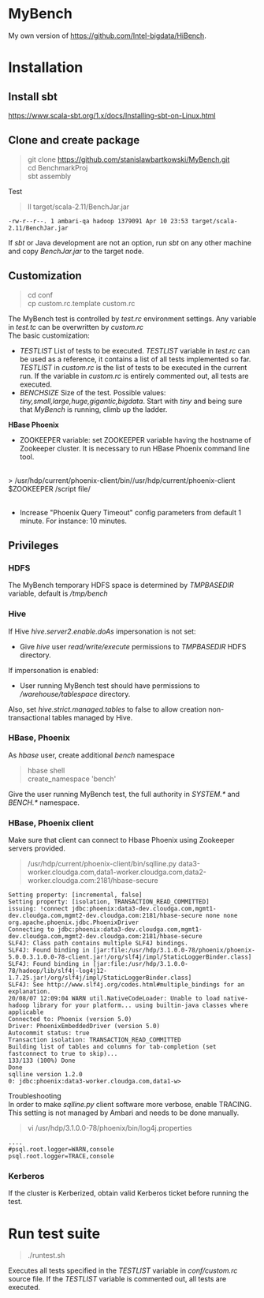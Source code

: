 # MyBench

My own version of https://github.com/Intel-bigdata/HiBench.

# Installation

## Install sbt
https://www.scala-sbt.org/1.x/docs/Installing-sbt-on-Linux.html

## Clone and create package
> git clone https://github.com/stanislawbartkowski/MyBench.git<br>
> cd BenchmarkProj<br>
> sbt assembly<br>

Test<br>
> ll target/scala-2.11/BenchJar.jar<br>
```
-rw-r--r--. 1 ambari-qa hadoop 1379091 Apr 10 23:53 target/scala-2.11/BenchJar.jar
```

If *sbt* or Java development are not an option, run *sbt* on any other machine and copy *BenchJar.jar* to the target node.

## Customization
>cd conf<br>
> cp custom.rc.template custom.rc<br>

The MyBench test is controlled by *test.rc* environment settings. Any variable in *test.tc* can be overwritten by *custom.rc*
<br>
The basic customization:<br>
 * *TESTLIST* List of tests to be executed. *TESTLIST* variable in *test.rc* can be used as a reference, it contains a list of all tests implemented so far. *TESTLIST* in *custom.rc* is the list of tests to be executed in the current run. If the variable in *custom.rc* is entirely commented out, all tests are executed.
 * *BENCHSIZE* Size of the test. Possible values: *tiny,small,large,huge,gigantic,bigdata*. Start with *tiny* and being sure that *MyBench* is running, climb up the ladder.
 
**HBase Phoenix**<br>
* ZOOKEEPER variable: set ZOOKEEPER variable having the hostname of Zookeeper cluster. It is necessary to run HBase Phoenix command line tool.
<br>
> /usr/hdp/current/phoenix-client/bin//usr/hdp/current/phoenix-client $ZOOKEEPER /script file/<br>
<br>

* Increase "Phoenix Query Timeout" config parameters from default 1 minute. For instance: 10 minutes.
 
## Privileges

### HDFS
The MyBench temporary HDFS space is determined by *TMPBASEDIR* variable, default is */tmp/bench*
### Hive
If Hive *hive.server2.enable.doAs* impersonation is not set:
 *  Give *hive* user *read/write/execute* permissions to *TMPBASEDIR* HDFS directory.<br>
 
If impersonation is enabled:
 * User running MyBench test should have permissions to */warehouse/tablespace* directory.<br>

Also, set *hive.strict.managed.tables* to false to allow creation non-transactional tables managed by Hive.
<br>
### HBase, Phoenix
As *hbase* user, create additional *bench* namespace<br>
> hbase shell<br>
> create_namespace 'bench'

Give the user running MyBench test, the full authority in *SYSTEM.\** and *BENCH.\** namespace.
### HBase, Phoenix client
Make sure that client can connect to Hbase Phoenix using Zookeeper servers provided.<br>
 > /usr/hdp/current/phoenix-client/bin/sqlline.py  data3-worker.cloudga.com,data1-worker.cloudga.com,data2-worker.cloudga.com:2181/hbase-secure <br>
 ```
 Setting property: [incremental, false]
Setting property: [isolation, TRANSACTION_READ_COMMITTED]
issuing: !connect jdbc:phoenix:data3-dev.cloudga.com,mgmt1-dev.cloudga.com,mgmt2-dev.cloudga.com:2181/hbase-secure none none org.apache.phoenix.jdbc.PhoenixDriver
Connecting to jdbc:phoenix:data3-dev.cloudga.com,mgmt1-dev.cloudga.com,mgmt2-dev.cloudga.com:2181/hbase-secure
SLF4J: Class path contains multiple SLF4J bindings.
SLF4J: Found binding in [jar:file:/usr/hdp/3.1.0.0-78/phoenix/phoenix-5.0.0.3.1.0.0-78-client.jar!/org/slf4j/impl/StaticLoggerBinder.class]
SLF4J: Found binding in [jar:file:/usr/hdp/3.1.0.0-78/hadoop/lib/slf4j-log4j12-1.7.25.jar!/org/slf4j/impl/StaticLoggerBinder.class]
SLF4J: See http://www.slf4j.org/codes.html#multiple_bindings for an explanation.
20/08/07 12:09:04 WARN util.NativeCodeLoader: Unable to load native-hadoop library for your platform... using builtin-java classes where applicable
Connected to: Phoenix (version 5.0)
Driver: PhoenixEmbeddedDriver (version 5.0)
Autocommit status: true
Transaction isolation: TRANSACTION_READ_COMMITTED
Building list of tables and columns for tab-completion (set fastconnect to true to skip)...
133/133 (100%) Done
Done
sqlline version 1.2.0
0: jdbc:phoenix:data3-worker.cloudga.com,data1-w> 
 ```
 Troubleshooting<br>
 In order to make *sqlline.py* client software more verbose, enable TRACING. This setting is not managed by Ambari and needs to be done manually.
>vi /usr/hdp/3.1.0.0-78/phoenix/bin/log4j.properties
```
....
#psql.root.logger=WARN,console
psql.root.logger=TRACE,console
 ```
### Kerberos
If the cluster is Kerberized, obtain valid Kerberos ticket before running the test.

# Run test suite
> ./runtest.sh<br>

Executes all tests specified in the *TESTLIST* variable in *conf/custom.rc* source file. If the *TESTLIST* variable is commented out, all tests are executed.




